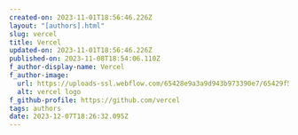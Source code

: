 ```yaml
---
created-on: 2023-11-01T18:56:46.226Z
layout: "[authors].html"
slug: vercel
title: Vercel
updated-on: 2023-11-01T18:56:46.226Z
published-on: 2023-11-08T18:54:06.110Z
f_author-display-name: Vercel
f_author-image:
  url: https://uploads-ssl.webflow.com/65428e9a3a9d943b973390e7/65429f5f1291d7f74c0429fd_vercel-icon.svg
  alt: vercel logo
f_github-profile: https://github.com/vercel
tags: authors
date: 2023-12-07T18:26:32.095Z
---
```

